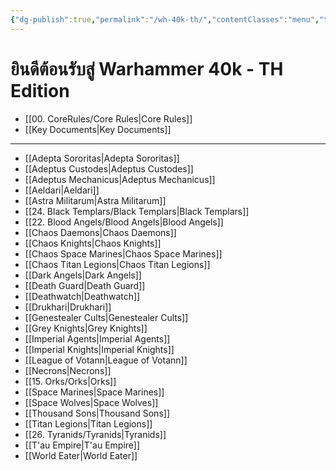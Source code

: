 ```yaml
---
{"dg-publish":true,"permalink":"/wh-40k-th/","contentClasses":"menu","tags":["gardenEntry"],"created":"2023-12-11T00:53:45.071+07:00","updated":"2023-12-16T03:21:47.343+07:00"}
---
```



# ยินดีต้อนรับสู่ Warhammer 40k - TH Edition

- [[00. CoreRules/Core Rules\|Core Rules]]
- [[Key Documents\|Key Documents]]

***

- [[Adepta Sororitas\|Adepta Sororitas]]
- [[Adeptus Custodes\|Adeptus Custodes]]
- [[Adeptus Mechanicus\|Adeptus Mechanicus]]
- [[Aeldari\|Aeldari]]
- [[Astra Militarum\|Astra Militarum]]
- [[24. Black Templars/Black Templars\|Black Templars]]
- [[22. Blood Angels/Blood Angels\|Blood Angels]]
- [[Chaos Daemons\|Chaos Daemons]]
- [[Chaos Knights\|Chaos Knights]]
- [[Chaos Space Marines\|Chaos Space Marines]]
- [[Chaos Titan Legions\|Chaos Titan Legions]]
- [[Dark Angels\|Dark Angels]]
- [[Death Guard\|Death Guard]]
- [[Deathwatch\|Deathwatch]]
- [[Drukhari\|Drukhari]]
- [[Genestealer Cults\|Genestealer Cults]]
- [[Grey Knights\|Grey Knights]]
- [[Imperial Agents\|Imperial Agents]]
- [[Imperial Knights\|Imperial Knights]]
- [[League of Votann\|League of Votann]]
- [[Necrons\|Necrons]]
- [[15. Orks/Orks\|Orks]]
- [[Space Marines\|Space Marines]]
- [[Space Wolves\|Space Wolves]]
- [[Thousand Sons\|Thousand Sons]]
- [[Titan Legions\|Titan Legions]]
- [[26. Tyranids/Tyranids\|Tyranids]]
- [[T'au Empire\|T'au Empire]]
- [[World Eater\|World Eater]]